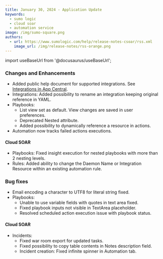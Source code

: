 ```yaml
---
title: January 30, 2024 - Application Update
keywords:
  - sumo logic
  - cloud soar
  - automation service
image: /img/sumo-square.png
authors:
  - url: https://www.sumologic.com/help/release-notes-csoar/rss.xml
    image_url: /img/release-notes/rss-orange.png
---
```


import useBaseUrl from '@docusaurus/useBaseUrl';

### Changes and Enhancements
* Added public help document for supported integrations. See [Integrations in App Central](https://www.sumologic.com/help/docs/platform-services/automation-service/app-central/integrations/).
* Integrations: Added possibility to rename an integration keeping original reference in YAML.
* Playbooks:
  * List view set as default. View changes are saved in user preferences.
  * Deprecated Nested attribute.
  * Added possibility to dynamically reference a resource in actions.
* Automation now tracks failed actions executions.

#### Cloud SOAR
* Playbooks: Fixed insight execution for nested playbooks with more than 2 nesting levels.
* Rules: Added ability to change the Daemon Name or Integration Resource within an existing automation rule.

### Bug fixes
* Email encoding a character to UTF8 for literal string fixed.
* Playbooks:
  * Unable to use variable fields with quotes in text area fixed.
  * Fixed playbook inputs not visible in TextArea placeholder.
  * Resolved scheduled action execution issue with playbook status.

#### Cloud SOAR
* Incidents:
  * Fixed war room export for updated tasks.
  * Fixed possibility to copy table contents in Notes description field.
  * Incident creation: Fixed infinite spinner in Automation tab.
